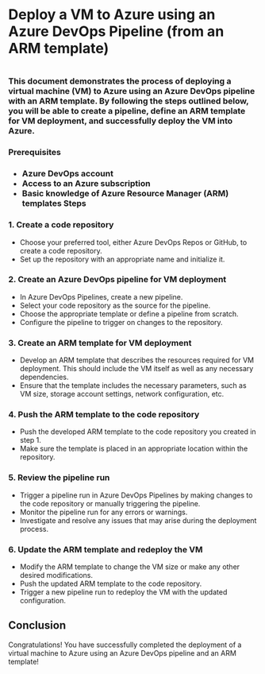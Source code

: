 <h1>Deploy a VM to Azure using an Azure DevOps Pipeline (from an ARM template)<h1>

<h3>
This document demonstrates the process of deploying a virtual machine (VM) to Azure using an Azure DevOps pipeline with an ARM template. By following the steps outlined below, you will be able to create a pipeline, define an ARM template for VM deployment, and successfully deploy the VM into Azure.
<h3>

<h3>Prerequisites<h3>

* Azure DevOps account
* Access to an Azure subscription
* Basic knowledge of Azure Resource Manager (ARM) templates
Steps

### 1. Create a code repository

* Choose your preferred tool, either Azure DevOps Repos or GitHub, to create a code repository.
* Set up the repository with an appropriate name and initialize it.

### 2. Create an Azure DevOps pipeline for VM deployment

* In Azure DevOps Pipelines, create a new pipeline.
* Select your code repository as the source for the pipeline.
* Choose the appropriate template or define a pipeline from scratch.
* Configure the pipeline to trigger on changes to the repository.

### 3. Create an ARM template for VM deployment

* Develop an ARM template that describes the resources required for VM deployment. This should include the VM itself as well as any necessary dependencies.
* Ensure that the template includes the necessary parameters, such as VM size, storage account settings, network configuration, etc.

### 4. Push the ARM template to the code repository

* Push the developed ARM template to the code repository you created in step 1.
* Make sure the template is placed in an appropriate location within the repository.

### 5. Review the pipeline run
* Trigger a pipeline run in Azure DevOps Pipelines by making changes to the code repository or manually triggering the pipeline.
* Monitor the pipeline run for any errors or warnings.
* Investigate and resolve any issues that may arise during the deployment process.
### 6. Update the ARM template and redeploy the VM
* Modify the ARM template to change the VM size or make any other desired modifications.
* Push the updated ARM template to the code repository.
* Trigger a new pipeline run to redeploy the VM with the updated configuration.
## Conclusion

Congratulations! You have successfully completed the deployment of a virtual machine to Azure using an Azure DevOps pipeline and an ARM template!
